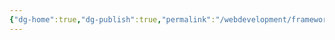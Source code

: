 ```yaml
---
{"dg-home":true,"dg-publish":true,"permalink":"/webdevelopment/frameworks/react/","tags":["gardenEntry"],"dgPassFrontmatter":true,"noteIcon":""}
---
```



